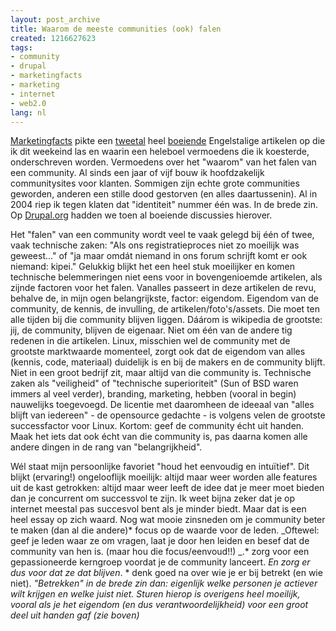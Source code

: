 ```yaml
---
layout: post_archive
title: Waarom de meeste communities (ook) falen
created: 1216627623
tags:
- community
- drupal
- marketingfacts
- marketing
- internet
- web2.0
lang: nl
---
```

[Marketingfacts]( http://www.marketingfacts.nl/berichten/20080721_waarom_de_meeste_online_communities_falen/) pikte een [tweetal]( http://blogs.wsj.com/biztech/2008/07/16/why-most-online-communities-fail/) heel [boeiende]( http://www.informationweek.com/news/internet/social_network/showArticle.jhtml?articleID=209101307) Engelstalige artikelen op die ik dit weekeind las en waarin een heleboel vermoedens die ik koesterde, onderschreven worden. Vermoedens over het "waarom" van het falen van een community. Al sinds een jaar of vijf bouw ik hoofdzakelijk communitysites voor klanten. Sommigen zijn echte grote communities geworden, anderen een stille dood gestorven (en alles daartussenin). Al in 2004 riep ik tegen klaten dat "identiteit" nummer één was. In de brede zin. Op [Drupal.org](http://drupal.org/node/7615) hadden we toen al boeiende discussies hierover.

Het "falen" van een community wordt veel te vaak gelegd bij één of twee, vaak technische zaken: "Als ons registratieproces niet zo moeilijk was geweest..." of "ja maar omdát niemand in ons forum schrijft komt er ook niemand: kipei." Gelukkig blijkt het een heel stuk moeilijker en komen technische belemmeringen niet eens voor in bovengenioemde artikelen, als zijnde factoren voor het falen. Vanalles passeert in deze artikelen de revu, behalve de, in mijn ogen belangrijkste, factor: eigendom. Eigendom van de community, de kennis, de invulling, de artikelen/foto's/assets. Die moet ten alle tijden bij die community blijven liggen. Dáárom is wikipedia de grootste: jij, de community, blijven de eigenaar. Niet om één van de andere tig redenen in die artikelen. Linux, misschien wel de community met de grootste marktwaarde momenteel, zorgt ook dat de eigendom van alles (kennis, code, materiaal) duidelijk is en bij de makers en de community blijft. Niet in een groot bedrijf zit, maar altijd van die community is. Technische zaken als "veiligheid" of "technische superioriteit" (Sun of BSD waren immers al veel verder), branding, marketing, hebben (vooral in begin) nauwelijks toegevoegd. De licentie met daaromheen de ideeaal van "alles blijft van iedereen" - de opensource gedachte - is volgens velen de grootste successfactor voor Linux. Kortom: geef de community écht uit handen. Maak het iets dat ook écht van die community is, pas daarna komen alle andere dingen in de rang van "belangrijkheid".

Wél staat mijn persoonlijke favoriet "houd het eenvoudig en intuïtief". Dit blijkt (ervaring!) ongelooflijk moeilijk: altijd maar weer worden alle features uit de kast getrokken: altijd maar weer leeft de idee dat je meer moet bieden dan je concurrent om successvol te zijn. Ik weet bijna zeker dat je op internet meestal pas succesvol bent als je minder biedt. Maar dat is een heel essay op zich waard. Nog wat mooie zinsneden om je community beter te maken (dan al die andere)* focus op de waarde voor de leden. _Oftewel: geef je leden waar ze om vragen, laat je door hen leiden en besef dat de community van hen is. (maar hou die focus/eenvoud!!) _.* zorg voor een gepassioneerde kerngroep voordat je de community lanceert. _En zorg er dus voor dat ze dat blijven_. * denk goed na over wie je er bij betrekt (en wie niet). _"Betrekken" in de brede zin dan: eigenlijk welke personen je actiever wilt krijgen en welke juist niet. Sturen hierop is overigens heel moeilijk, vooral als je het  eigendom (en dus verantwoordelijkheid) voor een groot deel uit handen gaf (zie boven)_
